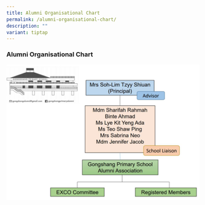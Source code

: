 ```yaml
---
title: Alumni Organisational Chart
permalink: /alumni-organisational-chart/
description: ""
variant: tiptap
---
```

### **Alumni Organisational Chart**
![](/images/alumni%20assn%20org%20chart.jpg)